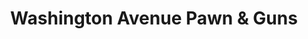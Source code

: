 ---
title: "Washington Avenue Pawn & Guns"
url: /west-plains/washington-avenue-pawn-und-guns/
shop: Leiher
---